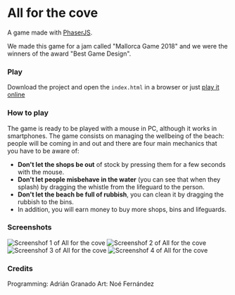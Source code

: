 # All for the cove
A game made with [PhaserJS](https://phaser.io/).

We made this game for a jam called "Mallorca Game 2018" and we were the winners of the award "Best Game Design".

### Play
Download the project and open the `index.html` in a browser or just [play it online](https://playmono.github.io/allforthecove/)

### How to play
The game is ready to be played with a mouse in PC, although it works in smartphones.
The game consists on managing the wellbeing of the beach: people will be coming in and out and there are four main mechanics that you have to be aware of:
- **Don't let the shops be out** of stock by pressing them for a few seconds with the mouse.
- **Don't let people misbehave in the water** (you can see that when they splash) by dragging the whistle from the lifeguard to the person.
- **Don't let the beach be full of rubbish**, you can clean it by dragging the rubbish to the bins.
- In addition, you will earn money to buy more shops, bins and lifeguards.

### Screenshots

![Screenshof 1 of All for the cove](https://i.ibb.co/6bQZGFM/Untitled.png)
![Screenshof 2 of All for the cove](https://i.ibb.co/J7h5wD0/Untitled.png)
![Screenshof 3 of All for the cove](https://i.ibb.co/HBZrSbt/image.png)
![Screenshof 4 of All for the cove](https://i.ibb.co/RhGhbXs/Untitled.png)

### Credits
Programming: Adrián Granado
Art: Noé Fernández

